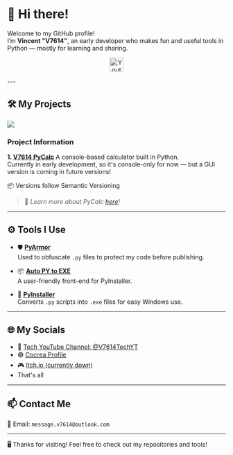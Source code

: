# 👋 Hi there!

Welcome to my GitHub profile!  
I’m **Vincent "V7614"**, an early developer who makes fun and useful tools in Python — mostly for learning and sharing.
<p align="center">
  <a href="https://www.youtube.com/@V7614TechYT"><img width="32px" alt="Youtube" title="Youtube" src="https://i.imgur.com/qiXu7b2.png"/></a>
</p>
---

## 🛠️ My Projects


<p align="left">
  <a href="https://github.com/V7614/V7614-PyCalc">
    <img align="center" src="https://github-readme-stats.vercel.app/api/pin/?username=V7614&repo=V7614-PyCalc&theme=transparent&hide_border=true" />
  </a>
</p>

### Project Information

**1. [V7614 PyCalc](https://github.com/V7614/V7614-PyCalc)**
A console-based calculator built in Python.  
Currently in early development, so it's console-only for now — but a GUI version is coming in future versions!

📦 Versions follow Semantic Versioning

> 🧠 *Learn more about PyCalc [here](https://github.com/V7614/V7614-PyCalc)!*

---

## ⚙️ Tools I Use

- 🛡️ [**PyArmor**](https://pyarmor.dashingsoft.com/)  
  Used to obfuscate `.py` files to protect my code before publishing.

- 📦 [**Auto PY to EXE**](https://pypi.org/project/auto-py-to-exe/)  
  A user-friendly front-end for PyInstaller.

- 🧰 [**PyInstaller**](https://pypi.org/project/pyinstaller/)  
  Converts `.py` scripts into `.exe` files for easy Windows use.

---

## 🌐 My Socials

- 🎥 [Tech YouTube Channel: @V7614TechYT](https://youtube.com/@V7614TechYT)  
- 🟣 [Cocrea Profile](https://cocrea.world/@v7614)  
- 🎮 [Itch.io (currently down)](https://v7614.itch.io)
- That's all

---

## 📫 Contact Me

📧 Email: `message.v7614@outlook.com`

---

🖥️ Thanks for visiting! Feel free to check out my repositories and tools!
